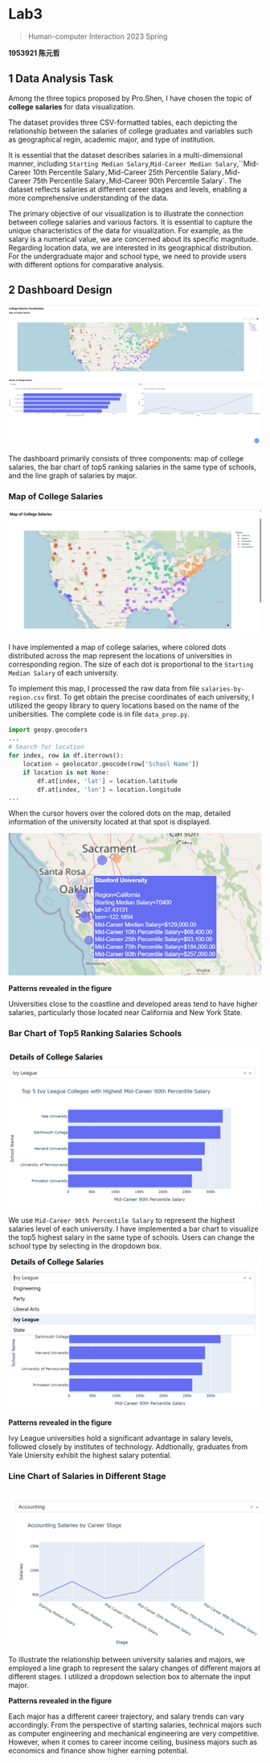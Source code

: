 # Lab3

> Human-computer Interaction 2023 Spring

**1953921 陈元哲**

## 1 Data Analysis Task

Among the three topics proposed by Pro.Shen, I have chosen the topic of **college salaries** for data visualization.

The dataset provides three CSV-formatted tables, each depicting the relationship between the salaries of college graduates and variables such as geographical regin, academic major, and type of institution.

It is essential that the dataset describes salaries in a multi-dimensional manner, including `Starting Median Salary`,`Mid-Career Median Salary`,``Mid-Career 10th Percentile Salary`,`Mid-Career 25th Percentile Salary`,`Mid-Career 75th Percentile Salary`,`Mid-Career 90th Percentile Salary`. The dataset reflects salaries at different career stages and levels, enabling a more comprehensive understanding of the data.

The primary objective of our visualization is to illustrate the connection between college salaries and various factors. It is essential to capture the unique characteristics of the data for visualization. For example, as the salary is a numerical value, we are concerned about its specific magnitude. Regarding location data, we are interested in its geographical distribution. For the undergraduate major and school type, we need to provide users with different options for comparative analysis.

## 2 Dashboard Design

![image-20230521202251788](.assets/image-20230521202251788.png)

The dashboard primarily consists of three components: map of college salaries, the bar chart of top5 ranking salaries in the same type of schools, and the line graph of salaries by major.

### Map of College Salaries

![image-20230521204154001](.assets/image-20230521204154001.png)

I have implemented a map of college salaries, where colored dots distributed across the map represent the locations of universities in corresponding region. The size of each dot is proportional to the `Starting Median Salary` of each university.

To implement this map, I processed the raw data from file `salaries-by-region.csv` first. To get obtain the precise coordinates of each university, I utilized the geopy library to query locations based on the name of the unibersities. The complete code is in file `data_prep.py`.

```python
import geopy.geocoders
...
# Search for location
for index, row in df.iterrows():
    location = geolocator.geocode(row['School Name'])
    if location is not None:
        df.at[index, 'lat'] = location.latitude
        df.at[index, 'lon'] = location.longitude
...
```

When the cursor hovers over the colored dots on the map, detailed information of the university located at that spot is displayed.

![image-20230521211251432](.assets/image-20230521211251432.png)

**Patterns revealed in the figure**

Universities close to the coastline and developed areas tend to have higher salaries, particularly those located near California and New York State.

### Bar Chart of Top5 Ranking Salaries Schools

![image-20230521212030561](.assets/image-20230521212030561.png)

We use `Mid-Career 90th Percentile Salary` to represent the highest salaries level of each university. I have implemented a bar chart to visualize the top5 highest salary in the same type of schools. Users can change the school type by selecting in the dropdown box.

![image-20230521213947566](.assets/image-20230521213947566.png)

**Patterns revealed in the figure**

Ivy League universities hold a significant advantage in salary levels, followed closely by institutes of technology. Addtionally, graduates from Yale Uniersity exhibit the highest salary potential.

### Line Chart of Salaries in Different Stage

![image-20230521214607684](.assets/image-20230521214607684.png)

To illustrate the relationship between university salaries and majors, we employed a line graph to represent the salary changes of different majors at different stages. I utilized a dropdown selection box to alternate the input major.

**Patterns revealed in the figure**

Each major has a different career trajectory, and salary trends can vary accordingly. From the perspective of starting salaries, technical majors such as computer engineering and mechanical engineering are very competitive. However, when it comes to career income ceiling, business majors such as economics and finance show higher earning potential.